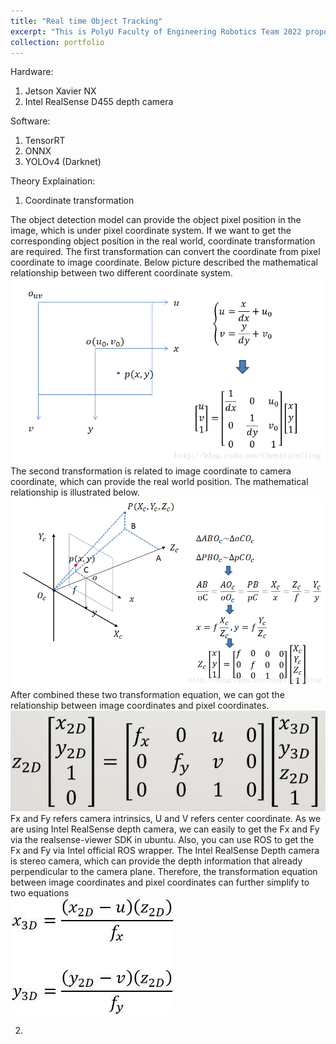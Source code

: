 ```yaml
---
title: "Real time Object Tracking"
excerpt: "This is PolyU Faculty of Engineering Robotics Team 2022 proposed solution for participating ABU Robocon HK competition. The solution can real time recognize the specified object and calculate the corresponding real world position in x y z coordinates.<br/><img src='/images/real_time_object_tracking.png'>"
collection: portfolio
---
```


Hardware:
1. Jetson Xavier NX
2. Intel RealSense D455 depth camera

Software:
1. TensorRT
2. ONNX
3. YOLOv4 (Darknet)

Theory Explaination:
1. Coordinate transformation

The object detection model can provide the object pixel position in the image, which is under pixel coordinate system. If we want to get the corresponding object position in the real world, coordinate transformation are required. The first transformation can convert the coordinate from pixel coordinate to image coordinate. Below picture described the mathematical relationship between two different coordinate system.  <br />
<img src='/images/pixel_to_image.png'><br />
The second transformation is related to image coordinate to camera coordinate, which can provide the real world position. The mathematical relationship is illustrated below.  <br />
<img src='/images/camera_to_image.png'><br />
After combined these two transformation equation, we can got the relationship between image coordinates and pixel coordinates. <br />
<img src='/images/2D_to_3D.jpg'><br />
Fx and Fy refers camera intrinsics, U and V refers center coordinate. As we are using Intel RealSense depth camera, we can easily to get the Fx and Fy via the realsense-viewer SDK in ubuntu. Also, you can use ROS to get the Fx and Fy via Intel official ROS wrapper. The Intel RealSense Depth camera is stereo camera, which can provide the depth information that already perpendicular to the camera plane. Therefore, the transformation equation between image coordinates and pixel coordinates can further simplify to two equations <br />
<img src='/images/simplify_equation.jpg'><br />

2. 
